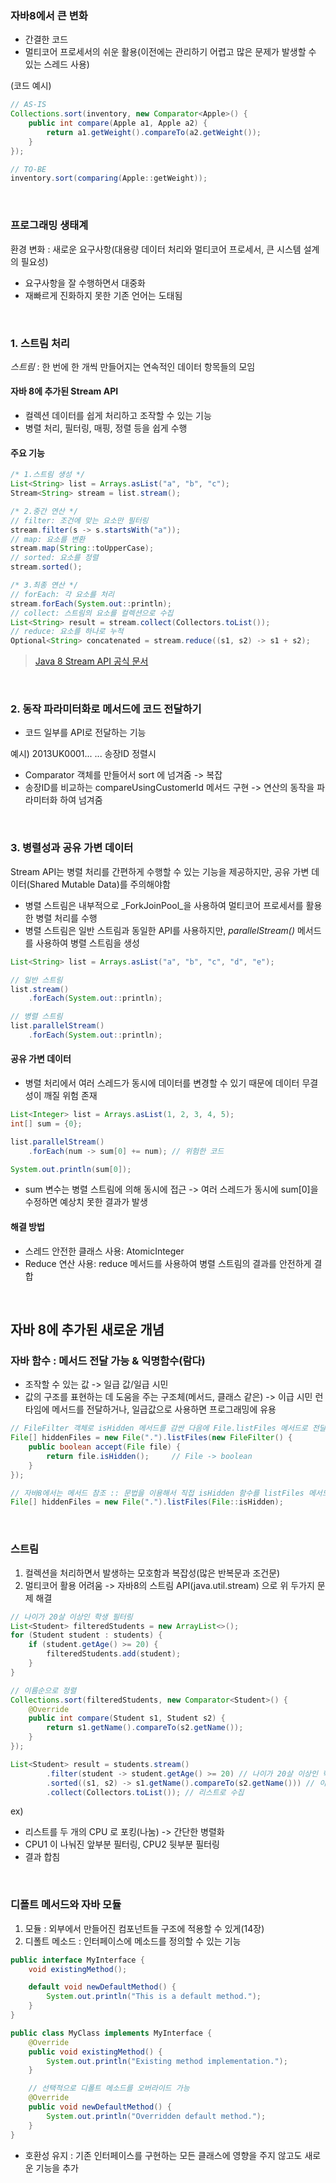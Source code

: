 ### 자바8에서 큰 변화
- 간결한 코드
- 멀티코어 프로세서의 쉬운 활용(이전에는 관리하기 어렵고 많은 문제가 발생할 수 있는 스레드 사용)

(코드 예시)
```java
// AS-IS
Collections.sort(inventory, new Comparator<Apple>() {
    public int compare(Apple a1, Apple a2) {
        return a1.getWeight().compareTo(a2.getWeight());
    }
});
```

```java
// TO-BE
inventory.sort(comparing(Apple::getWeight));
```

<br>

### 프로그래밍 생태계
환경 변화 : 새로운 요구사항(대용량 데이터 처리와 멀티코어 프로세서, 큰 시스템 설계의 필요성)
- 요구사항을 잘 수행하면서 대중화
- 재빠르게 진화하지 못한 기존 언어는 도태됨

<br>

### 1. 스트림 처리
_스트림_ : 한 번에 한 개씩 만들어지는 연속적인 데이터 항목들의 모임


#### 자바 8에 추가된 Stream API
- 컬렉션 데이터를 쉽게 처리하고 조작할 수 있는 기능
- 병렬 처리, 필터링, 매핑, 정렬 등을 쉽게 수행

#### 주요 기능

```java
/* 1.스트림 생성 */
List<String> list = Arrays.asList("a", "b", "c");
Stream<String> stream = list.stream();

/* 2.중간 연산 */
// filter: 조건에 맞는 요소만 필터링
stream.filter(s -> s.startsWith("a"));
// map: 요소를 변환
stream.map(String::toUpperCase);
// sorted: 요소를 정렬
stream.sorted();

/* 3.최종 연산 */
// forEach: 각 요소를 처리
stream.forEach(System.out::println);
// collect: 스트림의 요소를 컬렉션으로 수집
List<String> result = stream.collect(Collectors.toList());
// reduce: 요소를 하나로 누적
Optional<String> concatenated = stream.reduce((s1, s2) -> s1 + s2);
```

> [Java 8 Stream API 공식 문서](https://docs.oracle.com/javase/8/docs/api/java/util/stream/package-summary.html)

<br>

### 2. 동작 파라미터화로 메서드에 코드 전달하기
- 코드 일부를 API로 전달하는 기능

예시) 2013UK0001... ... 송장ID 정렬시
- Comparator 객체를 만들어서 sort 에 넘겨줌 -> 복잡
- 송장ID를 비교하는 compareUsingCustomerId 메서드 구현 -> 연산의 동작을 파라미터화 하여 넘겨줌

<br>


### 3. 병렬성과 공유 가변 데이터

Stream API는 병렬 처리를 간편하게 수행할 수 있는 기능을 제공하지만, 공유 가변 데이터(Shared Mutable Data)를 주의해야함

- 병렬 스트림은 내부적으로 _ForkJoinPool_을 사용하여 멀티코어 프로세서를 활용한 병렬 처리를 수행
- 병렬 스트림은 일반 스트림과 동일한 API를 사용하지만, _parallelStream()_ 메서드를 사용하여 병렬 스트림을 생성

```java
List<String> list = Arrays.asList("a", "b", "c", "d", "e");

// 일반 스트림
list.stream()
    .forEach(System.out::println);

// 병렬 스트림
list.parallelStream()
    .forEach(System.out::println);
```


#### 공유 가변 데이터
- 병렬 처리에서 여러 스레드가 동시에 데이터를 변경할 수 있기 때문에 데이터 무결성이 깨질 위험 존재

```java
List<Integer> list = Arrays.asList(1, 2, 3, 4, 5);
int[] sum = {0};

list.parallelStream()
    .forEach(num -> sum[0] += num); // 위험한 코드

System.out.println(sum[0]);
```
- sum 변수는 병렬 스트림에 의해 동시에 접근 -> 여러 스레드가 동시에 sum[0]을 수정하면 예상치 못한 결과가 발생

#### 해결 방법
- 스레드 안전한 클래스 사용: AtomicInteger
- Reduce 연산 사용: reduce 메서드를 사용하여 병렬 스트림의 결과를 안전하게 결합 

<br>


## 자바 8에 추가된 새로운 개념
### 자바 함수 : 메서드 전달 가능 & 익명함수(람다)
- 조작할 수 있는 값 -> 일급 값/일급 시민
- 값의 구조를 표현하는 데 도움을 주는 구조체(메서드, 클래스 같은) -> 이급 시민
런타임에 메서드를 전달하거나, 일급값으로 사용하면 프로그래밍에 유용

```java
// FileFilter 객체로 isHidden 메서드를 감싼 다음에 File.listFiles 메서드로 전달해야 함.
File[] hiddenFiles = new File(".").listFiles(new FileFilter() {
    public boolean accept(File file) {
        return file.isHidden();     // File -> boolean
    }
});
```

```java
// 자바8에서는 메서드 참조 :: 문법을 이용해서 직접 isHidden 함수를 listFiles 메서드로 전달 가능. 
File[] hiddenFiles = new File(".").listFiles(File::isHidden);
```

<br>

### 스트림
1. 컬렉션을 처리하면서 발생하는 모호함과 복잡성(많은 반복문과 조건문)
2. 멀티코어 활용 어려움
-> 자바8의 스트림 API(java.util.stream) 으로 위 두가지 문제 해결

```java
// 나이가 20살 이상인 학생 필터링
List<Student> filteredStudents = new ArrayList<>();
for (Student student : students) {
    if (student.getAge() >= 20) {
        filteredStudents.add(student);
    }
}

// 이름순으로 정렬
Collections.sort(filteredStudents, new Comparator<Student>() {
    @Override
    public int compare(Student s1, Student s2) {
        return s1.getName().compareTo(s2.getName());
    }
});
```

```java
List<Student> result = students.stream()
        .filter(student -> student.getAge() >= 20) // 나이가 20살 이상인 학생 필터링
        .sorted((s1, s2) -> s1.getName().compareTo(s2.getName())) // 이름순으로 정렬
        .collect(Collectors.toList()); // 리스트로 수집
```

ex)
- 리스트를 두 개의 CPU 로 포킹(나눔) -> 간단한 병렬화
- CPU1 이 나눠진 앞부분 필터링, CPU2 뒷부분 필터링
- 결과 합침

<br>

### 디폴트 메서드와 자바 모듈
1. 모듈 : 외부에서 만들어진 컴포넌트들 구조에 적용할 수 있게(14장)
2. 디폴트 메소드 : 인터페이스에 메소드를 정의할 수 있는 기능

```java
public interface MyInterface {
    void existingMethod();

    default void newDefaultMethod() {
        System.out.println("This is a default method.");
    }
}
```

```java
public class MyClass implements MyInterface {
    @Override
    public void existingMethod() {
        System.out.println("Existing method implementation.");
    }

    // 선택적으로 디폴트 메소드를 오버라이드 가능
    @Override
    public void newDefaultMethod() {
        System.out.println("Overridden default method.");
    }
}
```

- 호환성 유지 : 기존 인터페이스를 구현하는 모든 클래스에 영향을 주지 않고도 새로운 기능을 추가 


